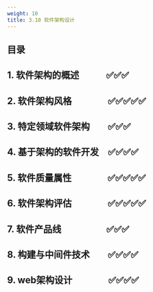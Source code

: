 ```yaml
---
weight: 10
title: 3.10 软件架构设计
---
```


## 目录

## 1. 软件架构的概述&emsp;&emsp;&emsp;✅✅✅

## 2. 软件架构风格&emsp;&emsp;&emsp;&emsp;✅✅✅✅✅

## 3. 特定领域软件架构&emsp;&emsp;✅✅✅

## 4. 基于架构的软件开发&emsp;✅✅✅✅

## 5. 软件质量属性&emsp;&emsp;&emsp;&emsp;✅✅✅✅✅

## 6. 软件架构评估&emsp;&emsp;&emsp;&emsp;✅✅✅✅✅

## 7. 软件产品线&emsp;&emsp;&emsp;&emsp;&emsp;✅✅✅

## 8. 构建与中间件技术&emsp;&emsp;✅✅✅✅

## 9. web架构设计&emsp;&emsp;&emsp;&emsp;✅✅✅✅
